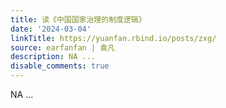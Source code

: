 ```yaml
---
title: 读《中国国家治理的制度逻辑》
date: '2024-03-04'
linkTitle: https://yuanfan.rbind.io/posts/zxg/
source: earfanfan | 袁凡
description: NA ...
disable_comments: true
---
```

NA ...